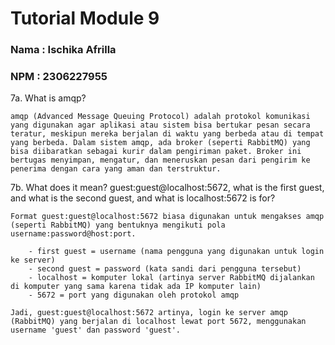 # Tutorial Module 9
### Nama : Ischika Afrilla
### NPM : 2306227955

7a. What is amqp? 

    amqp (Advanced Message Queuing Protocol) adalah protokol komunikasi yang digunakan agar aplikasi atau sistem bisa bertukar pesan secara teratur, meskipun mereka berjalan di waktu yang berbeda atau di tempat yang berbeda. Dalam sistem amqp, ada broker (seperti RabbitMQ) yang bisa diibaratkan sebagai kurir dalam pengiriman paket. Broker ini bertugas menyimpan, mengatur, dan meneruskan pesan dari pengirim ke penerima dengan cara yang aman dan terstruktur.

7b. What does it mean? guest:guest@localhost:5672, what is the first guest, and what is the second guest, and what is localhost:5672 is for?  

    Format guest:guest@localhost:5672 biasa digunakan untuk mengakses amqp (seperti RabbitMQ) yang bentuknya mengikuti pola username:password@host:port.

        - first guest = username (nama pengguna yang digunakan untuk login ke server)
        - second guest = password (kata sandi dari pengguna tersebut)
        - localhost = komputer lokal (artinya server RabbitMQ dijalankan di komputer yang sama karena tidak ada IP komputer lain)
        - 5672 = port yang digunakan oleh protokol amqp

    Jadi, guest:guest@localhost:5672 artinya, login ke server amqp (RabbitMQ) yang berjalan di localhost lewat port 5672, menggunakan username 'guest' dan password 'guest'.